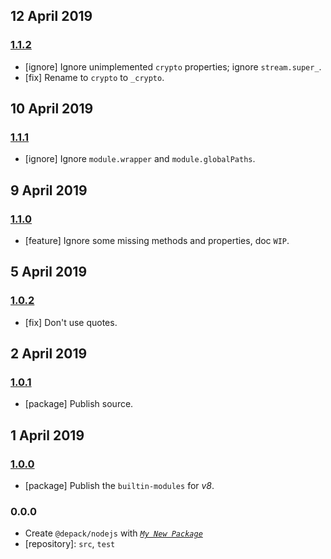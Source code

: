## 12 April 2019

### [1.1.2](https://github.com/dpck/nodejs/compare/v1.1.1...v1.1.2)

- [ignore] Ignore unimplemented `crypto` properties; ignore `stream.super_`.
- [fix] Rename to `crypto` to `_crypto`.

## 10 April 2019

### [1.1.1](https://github.com/dpck/nodejs/compare/v1.1.0...v1.1.1)

- [ignore] Ignore `module.wrapper` and `module.globalPaths`.

## 9 April 2019

### [1.1.0](https://github.com/dpck/nodejs/compare/v1.0.2...v1.1.0)

- [feature] Ignore some missing methods and properties, doc `WIP`.

## 5 April 2019

### [1.0.2](https://github.com/dpck/nodejs/compare/v1.0.1...v1.0.2)

- [fix] Don't use quotes.

## 2 April 2019

### [1.0.1](https://github.com/dpck/nodejs/compare/v1.0.0...v1.0.1)

- [package] Publish source.

## 1 April 2019

### [1.0.0](https://github.com/dpck/nodejs/compare/v0.0.0-pre...v1.0.0)

- [package] Publish the `builtin-modules` for _v8_.

### 0.0.0

- Create `@depack/nodejs` with _[`My New Package`](https://mnpjs.org)_
- [repository]: `src`, `test`